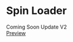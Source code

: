 # Spin Loader
Coming Soon Update V2<br/>
[Preview](https://htmlpreview.github.io/?https://github.com/fchrl03/spin-loader/blob/main/index.html "Spin Loader V1")
